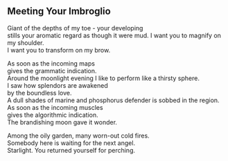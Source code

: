 Meeting Your Imbroglio
----------------------
Giant of the depths of my toe - your developing  
stills your aromatic regard as though it were mud. I want you to magnify on my shoulder.  
I want you to transform on my brow.  
  
As soon as the incoming maps  
gives the grammatic indication.  
Around the moonlight evening I like to perform like a thirsty sphere.  
I saw how splendors are awakened  
by the boundless love.  
A dull shades of marine and phosphorus defender is sobbed in the region.  
As soon as the incoming muscles  
gives the algorithmic indication.  
The brandishing moon gave it wonder.  
  
Among the oily garden, many worn-out cold fires.  
Somebody here is waiting for the next angel.  
Starlight. You returned yourself for perching.  
